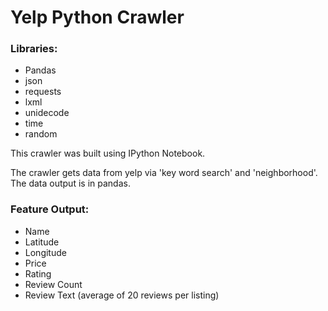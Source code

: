# Yelp Python Crawler

### Libraries:
* Pandas
* json
* requests
* lxml 
* unidecode
* time
* random


This crawler was built using IPython Notebook. 

The crawler gets data from yelp via 'key word search' and 'neighborhood'. The data output is in pandas. 

### Feature Output:
* Name
* Latitude
* Longitude
* Price
* Rating
* Review Count
* Review Text (average of 20 reviews per listing)